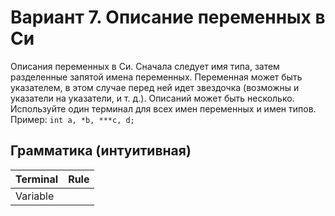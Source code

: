 # Вариант 7. Описание переменных в Си

Описания переменных в Си. Сначала следует имя типа, затем разделенные запятой имена переменных. Переменная может быть указателем,
в этом случае перед ней идет звездочка (возможны и указатели на указатели, и т. д.). Описаний может быть несколько.
Используйте один терминал для всех имен переменных и имен типов.\
Пример: `int a, *b, ***c, d;`

## Грамматика (интуитивная)

|Terminal| Rule|
|-|-|
|Variable| |
